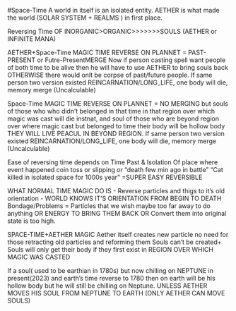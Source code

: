 #Space-Time 
A world in itself is an isolated entity. AETHER is what made the world (SOLAR SYSTEM + REALMS ) in first place.

Reversing Time OF INORGANIC>ORGANIC>>>>>>>SOULS (AETHER or INFINITE MANA)

AETHER+Space-Time MAGIC TIME REVERSE ON PLANNET = PAST-PRESENT or Futre-PresentMERGE
Now if person casting spell want people of both time to be alive then he will have to use AETHER to bring souls back OTHERWISE there would onlt be corpse of past/future people.
If same person two version existed REINCARNATION/LONG_LIFE, one body will die, memory merge  (Uncalculable)

Space-Time MAGIC TIME REVERSE ON PLANNET = NO MERGING but souls of those who who didn’t belonged in that time in that region over which magic was cast will die instnat, and soul of those who are beyond region over where magic cast but belonged to time their body will be hollow body THEY WILL LIVE PEACUL IN BEYOND REGION.
If same person two version existed REINCARNATION/LONG_LIFE, one body will die, memory merge (Uncalculable)


Ease of reversing time depends on 
Time Past & Isolation Of place where event happened 
coin toss or slipping or “death few min ago in battle” “Cat killed in isolated space for 1000s year” =SUPER EASY REVERSIBLE

WHAT NORMAL TIME MAGIC DO IS - Reverse particles and thigs to it’s old orientation - WORLD KNOWS IT’S ORIENTATION FROM BEGIN TO DEATH
Bondage/Problems = Particles that we wish maybe too far away to do anything OR  ENERGY TO BRING THEM BACK  OR Convert them into original state is too high.

SPACE-TIME+AETHER MAGIC
Aether itself creates new particle no need for those retracting old particles and reforming them 
Souls can’t be created+ Souls will only get their body if they first exist in REGION OVER WHICH MAGIC WAS CASTED


If a soul( used to be earthian in 1780s) but now chilling on NEPTUNE  in present(2023) and earth’s time reverse to 1780 then on earth will be his hollow body but he will still be chilling on Neptune.
UNLESS AETHER MOVES HIS SOUL FROM NEPTUNE TO EARTH (ONLY AETHER CAN MOVE SOULS)